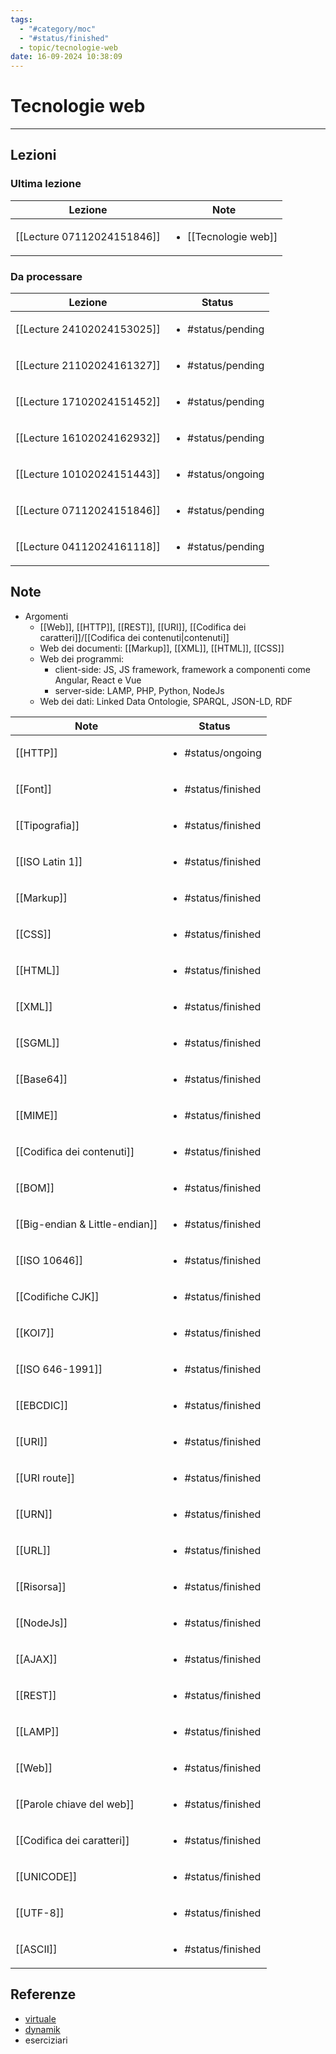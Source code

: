 ```yaml
---
tags:
  - "#category/moc"
  - "#status/finished"
  - topic/tecnologie-web
date: 16-09-2024 10:38:09
---
```

# Tecnologie web
---
## Lezioni
### Ultima lezione
<!-- QueryToSerialize: TABLE WITHOUT ID file.link AS Lezione, file.inlinks AS Note FROM #category/lecture AND #topic/tecnologie-web SORT file.ctime DESC LIMIT 1 -->
<!-- SerializedQuery: TABLE WITHOUT ID file.link AS Lezione, file.inlinks AS Note FROM #category/lecture AND #topic/tecnologie-web SORT file.ctime DESC LIMIT 1 -->

| Lezione                                                           | Note                                                             |
| ----------------------------------------------------------------- | ---------------------------------------------------------------- |
| [[Lecture 07112024151846]] | <ul><li>[[Tecnologie web]]</li></ul> |
<!-- SerializedQuery END -->

### Da processare
<!-- QueryToSerialize: TABLE WITHOUT ID file.link as Lezione, filter(file.tags, (t) => t="#status/pending" OR t="#status/ongoing") AS Status FROM #category/lecture AND #topic/tecnologie-web AND (#status/pending OR #status/ongoing) SORT date DESC -->
<!-- SerializedQuery: TABLE WITHOUT ID file.link as Lezione, filter(file.tags, (t) => t="#status/pending" OR t="#status/ongoing") AS Status FROM #category/lecture AND #topic/tecnologie-web AND (#status/pending OR #status/ongoing) SORT date DESC -->

| Lezione                                                           | Status                            |
| ----------------------------------------------------------------- | --------------------------------- |
| [[Lecture 24102024153025]] | <ul><li>#status/pending</li></ul> |
| [[Lecture 21102024161327]] | <ul><li>#status/pending</li></ul> |
| [[Lecture 17102024151452]] | <ul><li>#status/pending</li></ul> |
| [[Lecture 16102024162932]] | <ul><li>#status/pending</li></ul> |
| [[Lecture 10102024151443]] | <ul><li>#status/ongoing</li></ul> |
| [[Lecture 07112024151846]] | <ul><li>#status/pending</li></ul> |
| [[Lecture 04112024161118]] | <ul><li>#status/pending</li></ul> |
<!-- SerializedQuery END -->

## Note
- Argomenti
	- [[Web]], [[HTTP]], [[REST]], [[URI]], [[Codifica dei caratteri]]/[[Codifica dei contenuti|contenuti]]
	- Web dei documenti: [[Markup]], [[XML]], [[HTML]], [[CSS]]
	- Web dei programmi:
		- client-side: JS, JS framework, framework a componenti come Angular, React e Vue
		- server-side: LAMP, PHP, Python, NodeJs
	- Web dei dati: Linked Data Ontologie, SPARQL, JSON-LD, RDF

<!-- QueryToSerialize: TABLE WITHOUT ID file.link AS Note, filter(file.tags, (t) => t="#status/pending" OR t="#status/ongoing" OR t="#status/finished") AS Status FROM #category/note AND #topic/tecnologie-web SORT file.ctime DESC -->
<!-- SerializedQuery: TABLE WITHOUT ID file.link AS Note, filter(file.tags, (t) => t="#status/pending" OR t="#status/ongoing" OR t="#status/finished") AS Status FROM #category/note AND #topic/tecnologie-web SORT file.ctime DESC -->

| Note                                                                   | Status                             |
| ---------------------------------------------------------------------- | ---------------------------------- |
| [[HTTP]]                                             | <ul><li>#status/ongoing</li></ul>  |
| [[Font]]                                             | <ul><li>#status/finished</li></ul> |
| [[Tipografia]]                                 | <ul><li>#status/finished</li></ul> |
| [[ISO Latin 1]]                               | <ul><li>#status/finished</li></ul> |
| [[Markup]]                                         | <ul><li>#status/finished</li></ul> |
| [[CSS]]                                               | <ul><li>#status/finished</li></ul> |
| [[HTML]]                                             | <ul><li>#status/finished</li></ul> |
| [[XML]]                                               | <ul><li>#status/finished</li></ul> |
| [[SGML]]                                             | <ul><li>#status/finished</li></ul> |
| [[Base64]]                                         | <ul><li>#status/finished</li></ul> |
| [[MIME]]                                             | <ul><li>#status/finished</li></ul> |
| [[Codifica dei contenuti]]         | <ul><li>#status/finished</li></ul> |
| [[BOM]]                                               | <ul><li>#status/finished</li></ul> |
| [[Big-endian & Little-endian]] | <ul><li>#status/finished</li></ul> |
| [[ISO 10646]]                                   | <ul><li>#status/finished</li></ul> |
| [[Codifiche CJK]]                           | <ul><li>#status/finished</li></ul> |
| [[KOI7]]                                             | <ul><li>#status/finished</li></ul> |
| [[ISO 646-1991]]                             | <ul><li>#status/finished</li></ul> |
| [[EBCDIC]]                                         | <ul><li>#status/finished</li></ul> |
| [[URI]]                                               | <ul><li>#status/finished</li></ul> |
| [[URI route]]                                   | <ul><li>#status/finished</li></ul> |
| [[URN]]                                               | <ul><li>#status/finished</li></ul> |
| [[URL]]                                               | <ul><li>#status/finished</li></ul> |
| [[Risorsa]]                                       | <ul><li>#status/finished</li></ul> |
| [[NodeJs]]                                         | <ul><li>#status/finished</li></ul> |
| [[AJAX]]                                             | <ul><li>#status/finished</li></ul> |
| [[REST]]                                             | <ul><li>#status/finished</li></ul> |
| [[LAMP]]                                             | <ul><li>#status/finished</li></ul> |
| [[Web]]                                               | <ul><li>#status/finished</li></ul> |
| [[Parole chiave del web]]           | <ul><li>#status/finished</li></ul> |
| [[Codifica dei caratteri]]         | <ul><li>#status/finished</li></ul> |
| [[UNICODE]]                                       | <ul><li>#status/finished</li></ul> |
| [[UTF-8]]                                           | <ul><li>#status/finished</li></ul> |
| [[ASCII]]                                           | <ul><li>#status/finished</li></ul> |
<!-- SerializedQuery END -->

## Referenze
- [virtuale](https://virtuale.unibo.it/course/view.php?id=65831)
- [dynamik]()
- eserciziari